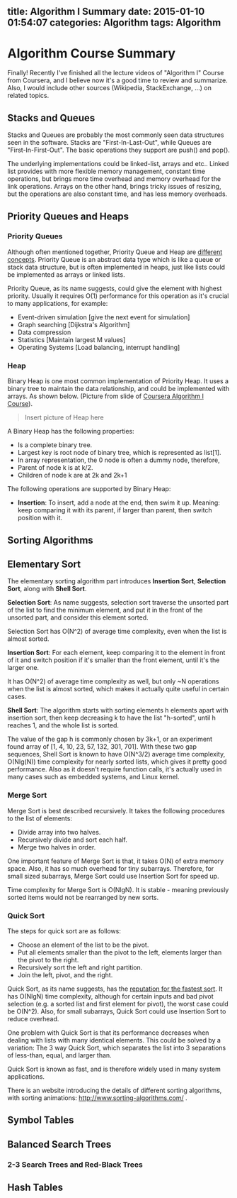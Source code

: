 title: Algorithm I Summary
date: 2015-01-10 01:54:07
categories: Algorithm
tags: Algorithm
---


Algorithm Course Summary
===

Finally! Recently I've finished all the lecture videos of "Algorithm I" Course from Coursera, and I believe now it's a good time to review and summarize. Also, I would include other sources (Wikipedia, StackExchange, ...) on related topics.

## Stacks and Queues

Stacks and Queues are probably the most commonly seen data structures seen in the software. Stacks are "First-In-Last-Out", while Queues are "First-In-First-Out". The basic operations they support are push() and pop().

The underlying implementations could be linked-list, arrays and etc.. Linked list provides with more flexible memory management, constant time operations, but brings more time overhead and memory overhead for the link operations. Arrays on the other hand, brings tricky issues of resizing, but the operations are also constant time, and has less memory overheads.

## Priority Queues and Heaps

### Priority Queues

Although often mentioned together, Priority Queue and Heap are [different concepts](http://en.wikipedia.org/wiki/Priority_queue). Priority Queue is an abstract data type which is like a queue or stack data structure, but is often implemented in heaps, just like lists could be implemented as arrays or linked lists.

Priority Queue, as its name suggests, could give the element with highest priority. Usually it requires O(1) performance for this operation as it's crucial to many applications, for example:

* Event-driven simulation [give the next event for simulation]
* Graph searching [Dijkstra's Algorithm]
* Data compression
* Statistics [Maintain largest M values]
* Operating Systems [Load balancing, interrupt handling]

### Heap

Binary Heap is one most common implementation of Priority Heap. It uses a binary tree to maintain the data relationship, and could be implemented with arrays. As shown below. (Picture from slide of [Coursera Algorithm I Course](https://class.coursera.org/algs4partI-006)).

> Insert picture of Heap here

A Binary Heap has the following properties:

* Is a complete binary tree.
* Largest key is root node of binary tree, which is represented as list[1].
* In array representation, the 0 node is often a dummy node, therefore,
* Parent of node k is at k/2.
* Children of node k are at 2k and 2k+1

The following operations are supported by Binary Heap:

* __Insertion__: To insert, add a node at the end, then swim it up. Meaning: keep comparing it with its parent, if larger than parent, then switch position with it.


## Sorting Algorithms

## Elementary Sort

The elementary sorting algorithm part introduces __Insertion Sort__, __Selection Sort__, along with __Shell Sort__.

__Selection Sort__: As name suggests, selection sort traverse the unsorted part of the list to find the minimum element, and put it in the front of the unsorted part, and consider this element sorted.

Selection Sort has O(N^2) of average time complexity, even when the list is almost sorted.

__Insertion Sort__: For each element, keep comparing it to the element in front of it and switch position if it's smaller than the front element, until it's the larger one.

It has O(N^2) of average time complexity as well, but only ~N operations when the list is almost sorted, which makes it actually quite useful in certain cases.

__Shell Sort__: The algorithm starts with sorting elements h elements apart with insertion sort, then keep decreasing k to have the list "h-sorted", until h reaches 1, and the whole list is sorted.

The value of the gap h is commonly chosen by 3k+1, or an experiment found array of [1, 4, 10, 23, 57, 132, 301, 701]. With these two gap sequences, Shell Sort is known to have O(N^3/2) average time complexity, O(Nlg(N)) time complexity for nearly sorted lists, which gives it pretty good performance. Also as it doesn't require function calls, it's actually used in many cases such as embedded systems, and Linux kernel.

### Merge Sort

Merge Sort is best described recursively. It takes the following procedures to the list of elements:

* Divide array into two halves.
* Recursively divide and sort each half.
* Merge two halves in order.

One important feature of Merge Sort is that, it takes O(N) of extra memory space. Also, it has so much overhead for tiny subarrays. Therefore, for small sized subarrays, Merge Sort could use Insertion Sort for speed up.

Time complexity for Merge Sort is O(NlgN). It is stable - meaning previously sorted items would not be rearranged by new sorts.

### Quick Sort

The steps for quick sort are as follows:

* Choose an element of the list to be the pivot.
* Put all elements smaller than the pivot to the left, elements larger than the pivot to the right.
* Recursively sort the left and right partition.
* Join the left, pivot, and the right.

Quick Sort, as its name suggests, has the [reputation for the fastest sort](http://rosettacode.org/wiki/Sorting_algorithms/Quicksort). It has O(NlgN) time complexity, although for certain inputs and bad pivot selection (e.g. a sorted list and first element for pivot), the worst case could be O(N^2). Also, for small subarrays, Quick Sort could use Insertion Sort to reduce overhead.

One problem with Quick Sort is that its performance decreases when dealing with lists with many identical elements. This could be solved by a variation: The 3 way Quick Sort, which separates the list into 3 separations of less-than, equal, and larger than.

Quick Sort is known as fast, and is therefore widely used in many system applications.



There is an website introducing the details of different sorting algorithms, with sorting animations: http://www.sorting-algorithms.com/ .

## Symbol Tables

## Balanced Search Trees

### 2-3 Search Trees and Red-Black Trees



## Hash Tables
